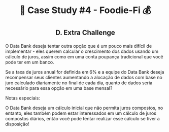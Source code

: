 # <p align="center" style="margin-top: 0px;"> 🏦 Case Study #4 - Foodie-Fi 💰
## <p align="center"> D. Extra Challenge

O Data Bank deseja tentar outra opção que é um pouco mais difícil de implementar - eles querem calcular o crescimento dos dados usando um cálculo de juros, assim como em uma conta poupança tradicional que você pode ter em um banco.

Se a taxa de juros anual for definida em 6% e a equipe do Data Bank deseja recompensar seus clientes aumentando a alocação de dados com base no juro calculado diariamente no final de cada dia, quanto de dados seria necessário para essa opção em uma base mensal?

Notas especiais:

O Data Bank deseja um cálculo inicial que não permita juros compostos, no entanto, eles também podem estar interessados em um cálculo de juros compostos diários, então você pode tentar realizar esse cálculo se tiver a disposição!






